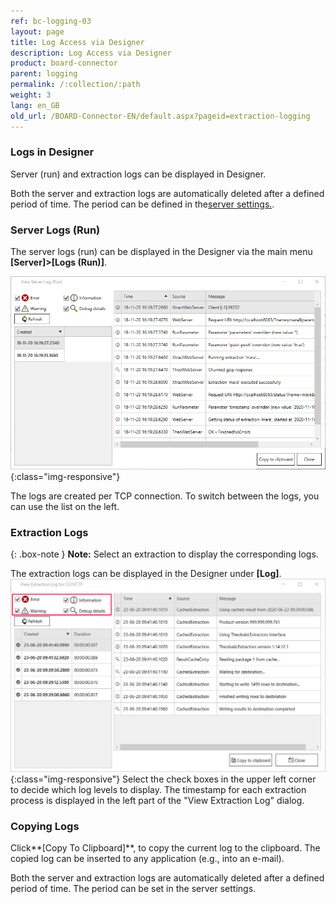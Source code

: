 ```yaml
---
ref: bc-logging-03
layout: page
title: Log Access via Designer
description: Log Access via Designer
product: board-connector
parent: logging
permalink: /:collection/:path
weight: 3
lang: en_GB
old_url: /BOARD-Connector-EN/default.aspx?pageid=extraction-logging
---
```


### Logs in Designer
Server (run) and extraction logs can be displayed in Designer.

Both the server and extraction logs are automatically deleted after a defined period of time. The period can be defined in the[server settings.](../server/server-settings).

### Server Logs (Run)

The server logs (run) can be displayed in the Designer via the main menu **[Server]>[Logs (Run)]**.

![View-Server-Log](/img/content/View-Server-Log.png){:class="img-responsive"}
 
The logs are created per TCP connection. To switch between the logs, you can use the list on the left. 

### Extraction Logs

{: .box-note }
**Note:** Select an extraction to display the corresponding logs. 

The extraction logs can be displayed in the Designer under **[Log]**.
![View-Extraction-Log](/img/content/View-Extraction-Log.png){:class="img-responsive"} 
Select the check boxes in the upper left corner to decide which log levels to display.
The timestamp for each extraction process is displayed in the left part of the "View Extraction Log" dialog.


### Copying Logs
Click**[Copy To Clipboard]**, to copy the current log to the clipboard. The copied log can be inserted to any application (e.g., into an e-mail).

Both the server and extraction logs are automatically deleted after a defined period of time. The period can be set in the server settings.





